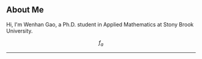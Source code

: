 
## About Me
Hi, I'm Wenhan Gao, a Ph.D. student in Applied Mathematics at Stony Brook University. 

$$f_a$$

---

